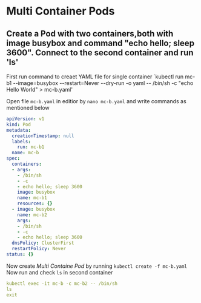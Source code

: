 # Multi Container Pods

## Create a Pod with two containers,both with image busybox and command "echo hello; sleep 3600". Connect to the second container and run 'ls'

First run command to creaet YAML file for single container
`kubectl run mc-b1 --image=busybox --restart=Never --dry-run -o yaml -- /bin/sh -c "echo Hello World" > mc-b.yaml'

Open file `mc-b.yaml` in editior by `nano mc-b.yaml` and write commands as mentioned below 

```yaml
apiVersion: v1
kind: Pod
metadata:
  creationTimestamp: null
  labels:
    run: mc-b1
  name: mc-b
spec:
  containers:
  - args:
    - /bin/sh
    - -c
    - echo hello; sleep 3600
    image: busybox
    name: mc-b1
    resources: {}
  - image: busybox
    name: mc-b2
    args:
    - /bin/sh
    - -c
    - echo hello; sleep 3600
  dnsPolicy: ClusterFirst
  restartPolicy: Never
status: {}

```

Now create _Multi Containe Pod_ by running `kubectl create -f mc-b.yaml`
Now run and check `ls` in second container

```yaml 
kubectl exec -it mc-b -c mc-b2 -- /bin/sh
ls
exit
```

